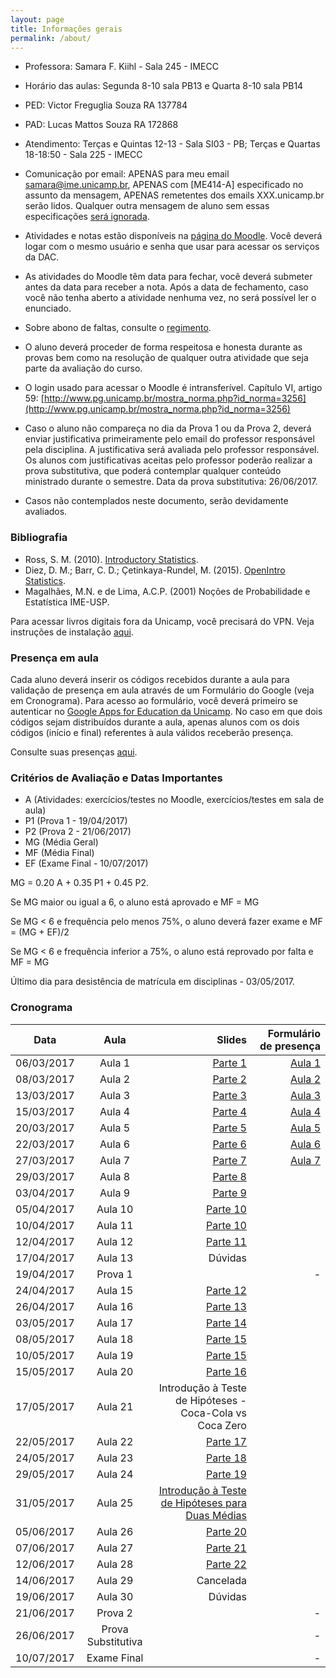 ```yaml
---
layout: page
title: Informações gerais
permalink: /about/
---
```


* Professora: Samara F. Kiihl - Sala 245 - IMECC
* Horário das aulas: Segunda 8-10 sala PB13 e Quarta 8-10 sala PB14
* PED: Victor Freguglia Souza RA 137784
* PAD: Lucas Mattos Souza RA 172868
* Atendimento: Terças e Quintas 12-13 - Sala SI03 - PB; Terças e Quartas 18-18:50 - Sala 225 - IMECC
* Comunicação por email: APENAS para meu email samara@ime.unicamp.br, APENAS com [ME414-A] especificado no assunto da mensagem, APENAS remetentes dos emails XXX.unicamp.br serão lidos. Qualquer outra mensagem de aluno sem essas especificações [será ignorada](images/hqdefault.jpg).

* Atividades e notas estão disponíveis na [página do Moodle](http://www.ggte.unicamp.br/eam/course/view.php?id=3618). Você deverá logar com o mesmo usuário e senha que usar para acessar os serviços da DAC. 
* As atividades do Moodle têm data para fechar, você deverá submeter antes da data para receber a nota. Após a data de fechamento, caso você não tenha aberto a atividade nenhuma vez, no será possível ler o enunciado.
* Sobre abono de faltas, consulte o [regimento](http://www.dac.unicamp.br/portal/grad/regimento/capitulo_v/secao_x/).
* O aluno deverá proceder de forma respeitosa e honesta durante as provas bem como na resolução de qualquer outra atividade que seja parte da avaliação do curso.
* O login usado para acessar o Moodle é intransferível. Capítulo VI, artigo 59: [http://www.pg.unicamp.br/mostra_norma.php?id_norma=3256](http://www.pg.unicamp.br/mostra_norma.php?id_norma=3256)
* Caso o aluno não compareça no dia da Prova 1 ou da Prova 2, deverá enviar justificativa primeiramente pelo email do professor responsável pela disciplina. A justificativa será avaliada pelo professor responsável. Os alunos com justificativas aceitas pelo professor poderão realizar a prova substitutiva, que poderá contemplar qualquer conteúdo ministrado durante o semestre. Data da prova substitutiva: 26/06/2017.
* Casos não contemplados neste documento, serão devidamente avaliados. 

### Bibliografia
* Ross, S. M. (2010). [Introductory Statistics](http://www.sciencedirect.com/science/book/9780123743886).
* Diez, D. M.; Barr, C. D.; Çetinkaya-Rundel, M. (2015). [OpenIntro Statistics](https://drive.google.com/file/d/0B-DHaDEbiOGkY1FCdEJFNGV1Ym8/view).
* Magalhães, M.N. e de Lima, A.C.P. (2001) Noções de Probabilidade e Estatística IME-USP.

Para acessar livros digitais fora da Unicamp, você precisará do VPN. Veja instruções de instalação [aqui](http://www.ccuec.unicamp.br/ccuec/acesso_remoto_vpn).

### Presença em aula

Cada aluno deverá inserir os códigos recebidos durante a aula para validação de presença em aula através de um Formulário do Google (veja em Cronograma). Para acesso ao formulário, você deverá primeiro se autenticar no [Google Apps for Education da Unicamp](https://sites.google.com/site/unicampgonnagafe/). No caso em que dois códigos sejam distribuídos durante a aula, apenas alunos com os dois códigos (início e final) referentes à aula válidos receberão presença.

Consulte suas presenças [aqui](ListaDePresenca.html). 

### Critérios de Avaliação e Datas Importantes

* A (Atividades: exercícios/testes no Moodle, exercícios/testes em sala de aula)
* P1 (Prova 1 - 19/04/2017)
* P2 (Prova 2 - 21/06/2017)
* MG (Média Geral)
* MF (Média Final)
* EF (Exame Final - 10/07/2017)

MG = 0.20 A + 0.35 P1 + 0.45 P2.

Se MG maior ou igual a 6, o aluno está aprovado e MF = MG

Se MG < 6 e frequência pelo menos 75%, o aluno deverá fazer exame e MF = (MG + EF)/2

Se MG < 6 e frequência inferior a 75%, o aluno está reprovado por falta e MF = MG

Último dia para desistência de matrícula em disciplinas - 03/05/2017.

### Cronograma

| Data          | Aula          | Slides  | Formulário de presença |
| ------------- |:-------------:| -------:| -------:|
| 06/03/2017    | Aula 1        |  [Parte 1](http://me414-unicamp.github.io/aulas/slides/parte01/parte01.html)| [Aula 1](https://goo.gl/forms/lROolBcvXCPjMVEo1)
| 08/03/2017    | Aula 2      | [Parte 2](http://me414-unicamp.github.io/aulas/slides/parte02/parte02.html)| [Aula 2](https://goo.gl/forms/zGBbDpRuAR3plFKY2)
| 13/03/2017    | Aula 3      |[Parte 3](http://me414-unicamp.github.io/aulas/slides/parte03/parte03.html)| [Aula 3](https://goo.gl/forms/B2F1N1YSTTcpKah83)
| 15/03/2017    | Aula 4      |[Parte 4](http://me414-unicamp.github.io/aulas/slides/parte04/parte04.html)| [Aula 4](https://goo.gl/forms/6OrbDJ0nuOmm8Ck62)
| 20/03/2017    | Aula 5      |[Parte 5](http://me414-unicamp.github.io/aulas/slides/parte05/parte05.html)| [Aula 5](https://goo.gl/forms/Pa64rphqqHvEuXXu1)
| 22/03/2017    | Aula 6      |[Parte 6](http://me414-unicamp.github.io/aulas/slides/parte06/parte06.html)    | [Aula 6](https://goo.gl/forms/OrSOUGmoRdRmD3Hy1)
| 27/03/2017    | Aula 7      |[Parte 7](http://me414-unicamp.github.io/aulas/slides/parte07/parte07.html)    | [Aula 7](https://goo.gl/forms/uJzvFudJpbiO2eT32)
| 29/03/2017    | Aula 8      |[Parte 8](http://me414-unicamp.github.io/aulas/slides/parte08/parte08.html)    | 
| 03/04/2017    | Aula 9      |[Parte 9](http://me414-unicamp.github.io/aulas/slides/parte09/parte09.html)      | 
| 05/04/2017    | Aula 10      |[Parte 10](http://me414-unicamp.github.io/aulas/slides/parte10/parte10.html)      | 
| 10/04/2017    | Aula 11      |[Parte 10](http://me414-unicamp.github.io/aulas/slides/parte10/parte10.html)      | 
| 12/04/2017    | Aula 12      |[Parte 11](http://me414-unicamp.github.io/aulas/slides/parte11/parte11.html)    |
| 17/04/2017    | Aula 13      | Dúvidas   | 
| 19/04/2017    | Prova 1      |    | -
| 24/04/2017    | Aula 15      | [Parte 12](http://me414-unicamp.github.io/aulas/slides/parte12/parte12.html)    |
| 26/04/2017    | Aula 16      | [Parte 13](http://me414-unicamp.github.io/aulas/slides/parte13/parte13.html)    | 
| 03/05/2017    | Aula 17      | [Parte 14](http://me414-unicamp.github.io/aulas/slides/parte14/parte14.html)   |
| 08/05/2017    | Aula 18      | [Parte 15](http://me414-unicamp.github.io/aulas/slides/parte15/parte15.html)   | 
| 10/05/2017    | Aula 19      | [Parte 15](http://me414-unicamp.github.io/aulas/slides/parte15/parte15.html) | 
| 15/05/2017    | Aula 20      | [Parte 16](http://me414-unicamp.github.io/aulas/slides/parte16/parte16.html)   | 
| 17/05/2017    | Aula 21      | Introdução à Teste de Hipóteses - Coca-Cola vs Coca Zero    |
| 22/05/2017    | Aula 22      | [Parte 17](http://me414-unicamp.github.io/aulas/slides/parte17/parte17.html)  | 
| 24/05/2017    | Aula 23      | [Parte 18](http://me414-unicamp.github.io/aulas/slides/parte18/parte18.html)   |
| 29/05/2017    | Aula 24      | [Parte 19](http://me414-unicamp.github.io/aulas/slides/parte19/parte19.html)   | 
| 31/05/2017    | Aula 25      | [Introdução à Teste de Hipóteses para Duas Médias](http://me414-unicamp.github.io/aulas/slides/parte20a/PermutationTestMeans.html)   | 
| 05/06/2017    | Aula 26      | [Parte 20](http://me414-unicamp.github.io/aulas/slides/parte20/parte20.html)   | 
| 07/06/2017    | Aula 27      | [Parte 21](http://me414-unicamp.github.io/aulas/slides/parte21/parte21.html)   | 
| 12/06/2017    | Aula 28      | [Parte 22](http://me414-unicamp.github.io/aulas/slides/parte22/parte22.html)   | 
| 14/06/2017    | Aula 29      | Cancelada   |
| 19/06/2017    | Aula 30      |  Dúvidas  |
| 21/06/2017    | Prova 2      |    | -
| 26/06/2017    | Prova Substitutiva      |   | -
| 10/07/2017    | Exame Final   |   |  -

